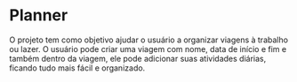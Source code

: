 # Planner
O projeto tem como objetivo ajudar o usuário a organizar viagens à trabalho ou lazer. O usuário pode criar uma viagem com nome, data de início e fim e também dentro da viagem, ele pode adicionar suas atividades diárias, ficando tudo mais fácil e organizado.
